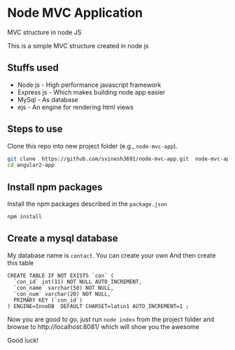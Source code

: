 # Node MVC Application

MVC structure in node JS


This is a simple MVC structure created in node js

## Stuffs used

* Node js - High performance javascript framework
* Express js - Which makes building node app easier
* MySql - As database
* ejs - An engine for rendering html views

## Steps to use

Clone this repo into new project folder (e.g., `node-mvc-app`).
```bash
git clone  https://github.com/svinesh3691/node-mvc-app.git  node-mvc-app
cd angular2-app
```
## Install npm packages

Install the npm packages described in the `package.json`
```bash
npm install
```
## Create a mysql database

My database name is `contact`. You can create your own
And then create this table
````
CREATE TABLE IF NOT EXISTS `con` (
  `con_id` int(11) NOT NULL AUTO_INCREMENT,
  `con_name` varchar(50) NOT NULL,
  `con_num` varchar(20) NOT NULL,
  PRIMARY KEY (`con_id`)
) ENGINE=InnoDB  DEFAULT CHARSET=latin1 AUTO_INCREMENT=1 ;

````
Now you are good to go, just run
`node index` from the project folder and browse to http://localhost:8081/ which will show you the awesome

Good luck! 
